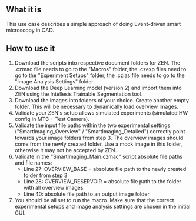 ## What it is

This use case describes a simple approach of doing Event-driven smart microscopy in OAD.

## How to use it

1) Download the scripts into respective document folders for ZEN. The .czmac file needs to go to the "Macros" folder, the .czexp files need to go to the "Experiment Setups" folder, the .czias file needs to go to the "Image Analysis Settings" folder.
2) Download the Deep Learning model (version 2) and import them into ZEN using the Intellesis Trainable Segmentation tool. 
3) Download the images into folders of your choice. Create another empty folder. This will be necessary to dynamically load overview images.
4) Validate your ZEN's setup allows simulated experiments (simulated HW config in MTB + Test Camera).
5) Validate the input file paths within the two experimental settings ("SmartImaging_Overview" / "SmartImaging_Detailed") correctly point towards your image folders from step 3. The overview images should come from the newly created folder. Use a mock image in this folder, otherwise it may not be accepted by ZEN.
6) Validate in the "SmartImaging_Main.czmac" script absolute file paths and file names:
   - Line 27: OVERVIEW_BASE = absolute file path to the newly created folder from step 3
   - Line 28: OVERVIEW_RESERVOIR = absolute file path to the folder with all overview images
   - Line 40: absolute file path to an output image folder
7) You should be all set to run the macro. Make sure that the correct experimental setups and image analysis settings are chosen in the initial GUI.
